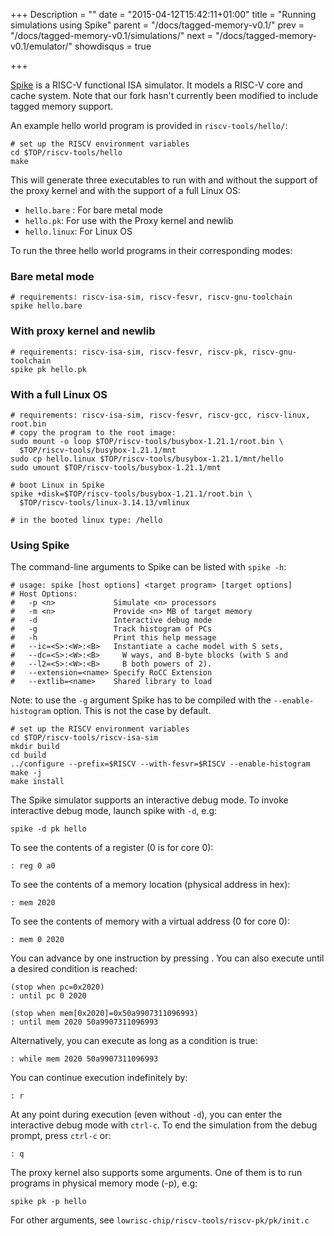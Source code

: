 +++
Description = ""
date = "2015-04-12T15:42:11+01:00"
title = "Running simulations using Spike"
parent = "/docs/tagged-memory-v0.1/"
prev = "/docs/tagged-memory-v0.1/simulations/"
next = "/docs/tagged-memory-v0.1/emulator/"
showdisqus = true

+++


[Spike](https://github.com/riscv/riscv-isa-sim) is a RISC-V functional
ISA simulator. It models a RISC-V core and cache system. Note that our fork 
hasn't currently been modified to include tagged memory support.

An example hello world program is provided in `riscv-tools/hello/`:

    # set up the RISCV environment variables
    cd $TOP/riscv-tools/hello
    make

This will generate three executables to run with and without the
support of the proxy kernel and with the support of a full Linux OS:

  * `hello.bare` : For bare metal mode
  * `hello.pk`: For use with the Proxy kernel and newlib
  * `hello.linux`: For Linux OS 

To run the three hello world programs in their corresponding modes:

### Bare metal mode

    # requirements: riscv-isa-sim, riscv-fesvr, riscv-gnu-toolchain
    spike hello.bare

### With proxy kernel and newlib

    # requirements: riscv-isa-sim, riscv-fesvr, riscv-pk, riscv-gnu-toolchain
    spike pk hello.pk

### With a full Linux OS

    # requirements: riscv-isa-sim, riscv-fesvr, riscv-gcc, riscv-linux, root.bin
    # copy the program to the root image: 
    sudo mount -o loop $TOP/riscv-tools/busybox-1.21.1/root.bin \
      $TOP/riscv-tools/busybox-1.21.1/mnt
    sudo cp hello.linux $TOP/riscv-tools/busybox-1.21.1/mnt/hello
    sudo umount $TOP/riscv-tools/busybox-1.21.1/mnt

    # boot Linux in Spike
    spike +disk=$TOP/riscv-tools/busybox-1.21.1/root.bin \
      $TOP/riscv-tools/linux-3.14.13/vmlinux

    # in the booted linux type: /hello

### Using Spike

The command-line arguments to Spike can be listed with `spike -h`:

    # usage: spike [host options] <target program> [target options]
    # Host Options:
    #   -p <n>             Simulate <n> processors
    #   -m <n>             Provide <n> MB of target memory
    #   -d                 Interactive debug mode
    #   -g                 Track histogram of PCs
    #   -h                 Print this help message
    #   --ic=<S>:<W>:<B>   Instantiate a cache model with S sets,
    #   --dc=<S>:<W>:<B>     W ways, and B-byte blocks (with S and
    #   --l2=<S>:<W>:<B>     B both powers of 2).
    #   --extension=<name> Specify RoCC Extension
    #   --extlib=<name>    Shared library to load

Note: to use the `-g` argument Spike has to be compiled with the
`--enable-histogram` option. This is not the case by default.

    # set up the RISCV environment variables
    cd $TOP/riscv-tools/riscv-isa-sim
    mkdir build
    cd build
    ../configure --prefix=$RISCV --with-fesvr=$RISCV --enable-histogram
    make -j
    make install

The Spike simulator supports an interactive debug mode. To invoke
interactive debug mode, launch spike with `-d`, e.g:

    spike -d pk hello

To see the contents of a register (0 is for core 0):

    : reg 0 a0

To see the contents of a memory location (physical address in hex):

    : mem 2020

To see the contents of memory with a virtual address (0 for core 0):

    : mem 0 2020

You can advance by one instruction by pressing <enter>. You can also execute until a desired condition is reached:

    (stop when pc=0x2020)
    : until pc 0 2020

    (stop when mem[0x2020]=0x50a9907311096993)
    : until mem 2020 50a9907311096993

Alternatively, you can execute as long as a condition is true:

    : while mem 2020 50a9907311096993

You can continue execution indefinitely by:

    : r

At any point during execution (even without `-d`), you can enter the interactive debug mode with `ctrl-c`.
To end the simulation from the debug prompt, press `ctrl-c` or: 

    : q

The proxy kernel also supports some arguments. One of them is to run programs in physical memory mode (-p), e.g:

    spike pk -p hello

For other arguments, see `lowrisc-chip/riscv-tools/riscv-pk/pk/init.c`

